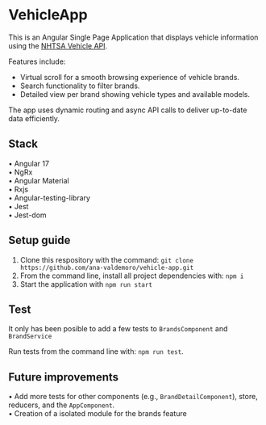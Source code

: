 # VehicleApp


This is an Angular Single Page Application that displays vehicle information using the [NHTSA Vehicle API](https://vpic.nhtsa.dot.gov/api).

Features include:  
- Virtual scroll for a smooth browsing experience of vehicle brands.  
- Search functionality to filter brands.  
- Detailed view per brand showing vehicle types and available models.

The app uses dynamic routing and async API calls to deliver up-to-date data efficiently.


## Stack
  
• Angular 17  
• NgRx  
• Angular Material  
• Rxjs  
• Angular-testing-library  
• Jest  
• Jest-dom  

## Setup guide

1. Clone this respository with the command: `git clone https://github.com/ana-valdemoro/vehicle-app.git`
2. From the command line, install all project dependencies with: `npm i`
3. Start the application with  `npm run start`

## Test

It only has been posible to add a few tests to `BrandsComponent` and  `BrandService`

Run tests from the command line with:  `npm run test`.


## Future improvements

• Add more tests for other components (e.g., `BrandDetailComponent`), store, reducers, and the `AppComponent`.  
• Creation of a isolated module for the brands feature

